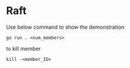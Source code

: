 # Raft

Use below command to show the demonstration
```
go run . <num_members>
```

to kill member
```
kill -<member_ID>
```